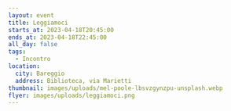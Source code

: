 ```yaml
---
layout: event
title: Leggiamoci
starts_at: 2023-04-18T20:45:00
ends_at: 2023-04-18T22:45:00
all_day: false
tags:
  - Incontro
location:
  city: Bareggio
  address: Biblioteca, via Marietti
thumbnail: images/uploads/mel-poole-lbsvzgynzpu-unsplash.webp
flyer: images/uploads/leggiamoci.png
---
```

